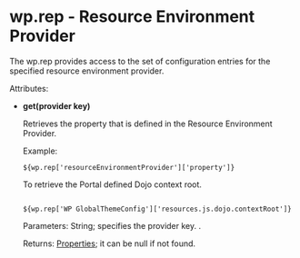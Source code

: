 # wp.rep - Resource Environment Provider

The wp.rep provides access to the set of configuration entries for the specified resource environment provider.

Attributes:

-   **get\(provider key\)**

    Retrieves the property that is defined in the Resource Environment Provider.

    Example:

    ```
    ${wp.rep['resourceEnvironmentProvider']['property']}
    ```

    To retrieve the Portal defined Dojo context root.

    ```
    
    ${wp.rep['WP GlobalThemeConfig']['resources.js.dojo.contextRoot']}
    ```

    Parameters: String; specifies the provider key. .

    Returns: [Properties](themeopt_el_bean_prop.md); it can be null if not found.


